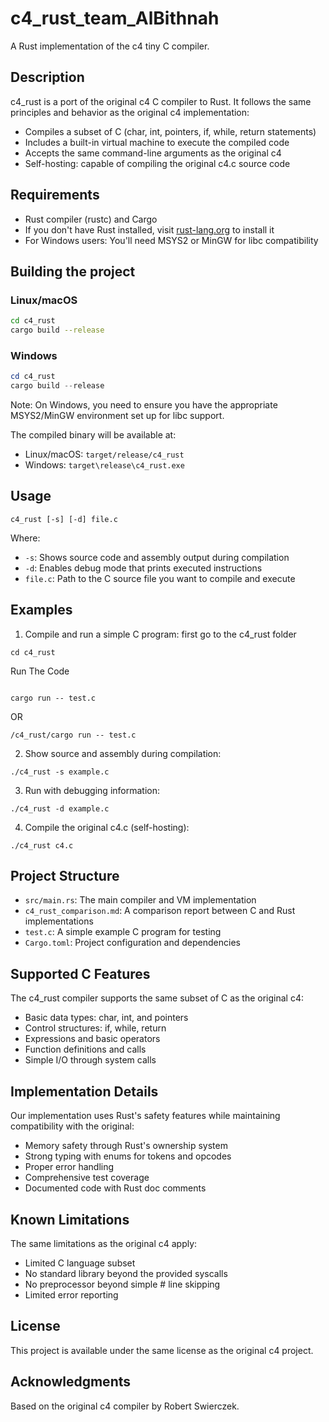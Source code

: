 # c4_rust_team_AlBithnah
A Rust implementation of the c4 tiny C compiler.

## Description

c4_rust is a port of the original c4 C compiler to Rust. It follows the same principles and behavior as the original c4 implementation:
- Compiles a subset of C (char, int, pointers, if, while, return statements)
- Includes a built-in virtual machine to execute the compiled code
- Accepts the same command-line arguments as the original c4
- Self-hosting: capable of compiling the original c4.c source code

## Requirements

- Rust compiler (rustc) and Cargo
- If you don't have Rust installed, visit [rust-lang.org](https://www.rust-lang.org/tools/install) to install it
- For Windows users: You'll need MSYS2 or MinGW for libc compatibility

## Building the project

### Linux/macOS
```bash
cd c4_rust
cargo build --release
```

### Windows
```powershell
cd c4_rust
cargo build --release
```

Note: On Windows, you need to ensure you have the appropriate MSYS2/MinGW environment set up for libc support.

The compiled binary will be available at:
- Linux/macOS: `target/release/c4_rust`
- Windows: `target\release\c4_rust.exe`

## Usage

```
c4_rust [-s] [-d] file.c
```

Where:
- `-s`: Shows source code and assembly output during compilation
- `-d`: Enables debug mode that prints executed instructions
- `file.c`: Path to the C source file you want to compile and execute

## Examples

1. Compile and run a simple C program:
first go to the c4_rust folder
```
cd c4_rust
```
Run The Code
```

cargo run -- test.c
```
OR
```
/c4_rust/cargo run -- test.c
```

2. Show source and assembly during compilation:
```
./c4_rust -s example.c
```

3. Run with debugging information:
```
./c4_rust -d example.c
```

4. Compile the original c4.c (self-hosting):
```
./c4_rust c4.c
```


## Project Structure

- `src/main.rs`: The main compiler and VM implementation
- `c4_rust_comparison.md`: A comparison report between C and Rust implementations
- `test.c`: A simple example C program for testing
- `Cargo.toml`: Project configuration and dependencies

## Supported C Features

The c4_rust compiler supports the same subset of C as the original c4:
- Basic data types: char, int, and pointers
- Control structures: if, while, return
- Expressions and basic operators
- Function definitions and calls
- Simple I/O through system calls

## Implementation Details

Our implementation uses Rust's safety features while maintaining compatibility with the original:
- Memory safety through Rust's ownership system
- Strong typing with enums for tokens and opcodes
- Proper error handling
- Comprehensive test coverage
- Documented code with Rust doc comments

## Known Limitations

The same limitations as the original c4 apply:
- Limited C language subset
- No standard library beyond the provided syscalls
- No preprocessor beyond simple # line skipping
- Limited error reporting

## License

This project is available under the same license as the original c4 project.

## Acknowledgments

Based on the original c4 compiler by Robert Swierczek.
